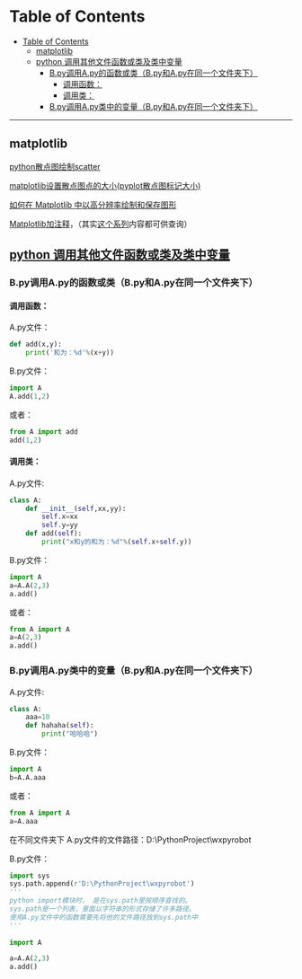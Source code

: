 
# Table of Contents
- [Table of Contents](#table-of-contents)
  - [matplotlib](#matplotlib)
  - [python 调用其他文件函数或类及类中变量](#python-调用其他文件函数或类及类中变量)
    - [B.py调用A.py的函数或类（B.py和A.py在同一个文件夹下）](#bpy调用apy的函数或类bpy和apy在同一个文件夹下)
      - [调用函数：](#调用函数)
      - [调用类：](#调用类)
    - [B.py调用A.py类中的变量（B.py和A.py在同一个文件夹下）](#bpy调用apy类中的变量bpy和apy在同一个文件夹下)

<!--more-->
---
## matplotlib

[python散点图绘制scatter](https://blog.csdn.net/weixin_31556371/article/details/112224367)

[matplotlib设置散点图点的大小(pyplot散点图标记大小)](https://blog.csdn.net/weixin_39531229/article/details/110040394)

[如何在 Matplotlib 中以高分辨率绘制和保存图形](https://www.delftstack.com/zh/howto/matplotlib/how-to-plot-and-save-a-graph-in-high-resolution/)

[Matplotlib加注释](https://blog.csdn.net/LOVEmy134611/article/details/117442614)，（其实[这个系列](https://blog.csdn.net/lovemy134611/category_10197377.html)内容都可供查询）

## [python 调用其他文件函数或类及类中变量](https://blog.csdn.net/mao_hui_fei/article/details/104271763)

### B.py调用A.py的函数或类（B.py和A.py在同一个文件夹下）
#### 调用函数：
A.py文件：
```python
def add(x,y):  
    print('和为：%d'%(x+y))  
```
B.py文件：
```python
import A  
A.add(1,2)  
```
或者：
```python
from A import add
add(1,2)
```

#### 调用类：

A.py文件:
```python
class A:
    def __init__(self,xx,yy):
        self.x=xx
        self.y=yy
    def add(self):
        print("x和y的和为：%d"%(self.x+self.y))
```
B.py文件：
```python
import A  
a=A.A(2,3)  
a.add()  
```
或者：
```python
from A import A  
a=A(2,3)  
a.add()  
```
### B.py调用A.py类中的变量（B.py和A.py在同一个文件夹下）
A.py文件:
```python
class A:
	aaa=10         
    def hahaha(self):
        print("哈哈哈")
```
B.py文件：
```python
import A  
b=A.A.aaa  
```

或者：
```python
from A import A  
a=A.aaa  
```
在不同文件夹下
A.py文件的文件路径：D:\PythonProject\wxpyrobot

B.py文件：
```python
import sys
sys.path.append(r'D:\PythonProject\wxpyrobot')
'''
python import模块时， 是在sys.path里按顺序查找的。 
sys.path是一个列表，里面以字符串的形式存储了许多路径。 
使用A.py文件中的函数需要先将他的文件路径放到sys.path中
'''  
 
import A

a=A.A(2,3)
a.add()
```

